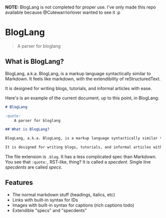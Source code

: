 **NOTE:** BlogLang is not completed for proper use. I've only made this repo available because @Cutewarriorlover wanted to see it :p

# BlogLang

> A parser for bloglang

## What is BlogLang?

BlogLang, a.k.a. BlogLang, is a markup language syntactically similar to Markdown. It feels like markdown, with the extendibility of reStructuredText.

It is designed for writing blogs, tutorials, and informal articles with ease.

Here's is an example of the current document, up to this point, in BlogLang:

```markdown
# BlogLang

:quote:
    A parser for bloglang

## What is BlogLang?

BlogLang, a.k.a. BlogLang, is a markup language syntactically similar to Markdown. It feels like markdown, with the extendibility of reStructuredText.

It is designed for writing blogs, tutorials, and informal articles with ease.
```

The file extension is `.blog`. It has a less complicated spec than Markdown. You see that `:quote:`, RST-like, thing? It is called a *specdent*. Single line *specdents* are called *specs*.

## Features

 - The normal markdown stuff (headings, italics, etc)
 - Links with built-in syntax for IDs
 - Images with built-in syntax for captions (rich captions todo)
 - Extendible "specs" and "specdents"
